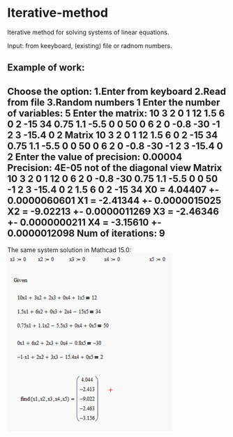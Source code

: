 # Iterative-method
Iterative method for solving systems of linear equations.

Input: from keeyboard, (existing) file or radnom numbers.

Example of work:
-
Choose the option:
1.Enter from keyboard
2.Read from file
3.Random numbers
1
Enter the number of variables:
5
Enter the matrix:
10
3
2
0
1
12
1.5
6
0
2
-15
34
0.75
1.1
-5.5
0
0
50
0
6
2
0
-0.8
-30
-1
2
3
-15.4
0
2
Matrix
10 3 2 0 1 12
1.5 6 0 2 -15 34
0.75 1.1 -5.5 0 0 50
0 6 2 0 -0.8 -30
-1 2 3 -15.4 0 2
Enter the value of precision:
0.00004
Precision: 4E-05
not of the diagonal view
Matrix
10 3 2 0 1 12
0 6 2 0 -0.8 -30
0.75 1.1 -5.5 0 0 50
-1 2 3 -15.4 0 2
1.5 6 0 2 -15 34
X0 = 4.04407     +-     0.0000060601
X1 = -2.41344    +-     0.0000015025
X2 = -9.02213    +-     0.0000011269
X3 = -2.46346    +-     0.0000000211
X4 = -3.15610    +-     0.0000012098
Num of iterations: 9
-

The same system solution in Mathcad 15.0:
![Alt text](./img.png?raw=true "Mathcad solution")
